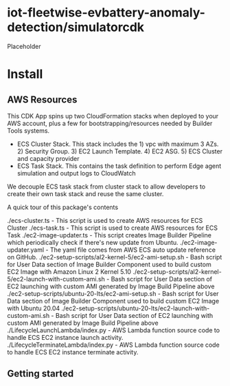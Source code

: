 # iot-fleetwise-evbattery-anomaly-detection/simulatorcdk

Placeholder

# Install


## AWS Resources 
This CDK App spins up two CloudFormation stacks when deployed to your AWS account, plus a few for bootstrapping/resources needed by Builder Tools systems.

- ECS Cluster Stack. This stack includes the 1) vpc with maximum 3 AZs. 2) Security Group. 3) EC2 Launch Template. 4) EC2 ASG. 5) ECS Cluster and capacity provider
- ECS Task Stack. This contains the task definition to perform Edge agent simulation and output logs to CloudWatch

We decouple ECS task stack from cluster stack to allow developers to create their own task stack and reuse the same cluster. 

A quick tour of this package's contents

./ecs-cluster.ts - This script is used to create AWS resources for ECS Cluster
./ecs-task.ts - This script is used to create AWS resources for ECS Task
./ec2-image-updater.ts - This script creates Image Builder Pipeline which periodically check if there's new update from Ubuntu.
./ec2-image-updater.yaml - The yaml file comes from AWS ECS auto update reference on GitHub.
./ec2-setup-scripts/al2-kernel-5/ec2-ami-setup.sh - Bash script for User Data section of Image Builder Component used to build custom EC2 Image with Amazon Linux 2 Kernel 5.10
./ec2-setup-scripts/al2-kernel-5/ec2-launch-with-custom-ami.sh - Bash script for User Data section of EC2 launching with custom AMI generated by Image Build Pipeline above
./ec2-setup-scripts/ubuntu-20-lts/ec2-ami-setup.sh - Bash script for User Data section of Image Builder Component used to build custom EC2 Image with Ubuntu 20.04
./ec2-setup-scripts/ubuntu-20-lts/ec2-launch-with-custom-ami.sh - Bash script for User Data section of EC2 launching with custom AMI generated by Image Build Pipeline above
./LifecycleLaunchLambda/index.py - AWS Lambda function source code to handle ECS EC2 instance launch activity.
./LifecycleTerminateLambda/index.py - AWS Lambda function source code to handle ECS EC2 instance terminate activity.


## Getting started